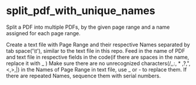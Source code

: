 # split_pdf_with_unique_names
Split a PDF into multiple PDFs, by the given page range and a name assigned for each page range.

Create a text file with Page Range and their respective Names separated by tab space('\t'), similar to the text file in this repo. Feed in the name of PDF and text file in respective fields in the code(if there are spaces in the name, replace it with _ )
Make sure there are no unrecognized characters(/,\,:, * ,?,",<,>,|) in the Names of Page Range in text file, use _ or - to replace them. If there are repeated Names, sequence them with serial numbers.

